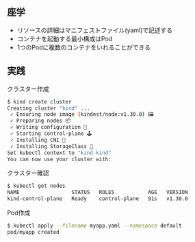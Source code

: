 ## 座学
- リソースの詳細はマニフェストファイル(yaml)で記述する
- コンテナを起動する最小構成はPod
- 1つのPodに複数のコンテナをいれることができる

## 実践
クラスター作成
```bash
$ kind create cluster
Creating cluster "kind" ...
 ✓ Ensuring node image (kindest/node:v1.30.0) 🖼 
 ✓ Preparing nodes 📦  
 ✓ Writing configuration 📜 
 ✓ Starting control-plane 🕹️ 
 ✓ Installing CNI 🔌 
 ✓ Installing StorageClass 💾 
Set kubectl context to "kind-kind"
You can now use your cluster with:
```
クラスター確認
```bash
$ kubectl get nodes
NAME                 STATUS   ROLES           AGE   VERSION
kind-control-plane   Ready    control-plane   91s   v1.30.0
```
Pod作成
```bash
$ kubectl apply --filename myapp.yaml --namespace default
pod/myapp created
```